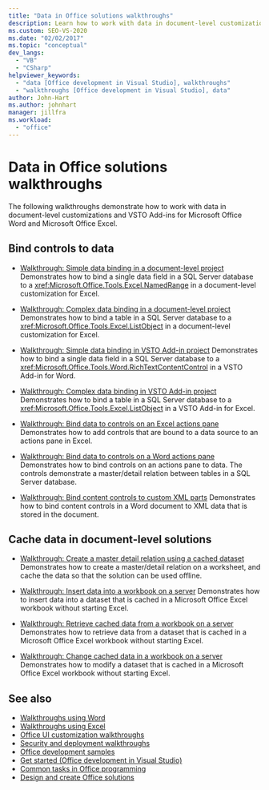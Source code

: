 ```yaml
---
title: "Data in Office solutions walkthroughs"
description: Learn how to work with data in document-level customizations and VSTO Add-ins for Microsoft Word and Microsoft Excel.
ms.custom: SEO-VS-2020
ms.date: "02/02/2017"
ms.topic: "conceptual"
dev_langs:
  - "VB"
  - "CSharp"
helpviewer_keywords:
  - "data [Office development in Visual Studio], walkthroughs"
  - "walkthroughs [Office development in Visual Studio], data"
author: John-Hart
ms.author: johnhart
manager: jillfra
ms.workload:
  - "office"
---
```

# Data in Office solutions walkthroughs
  The following walkthroughs demonstrate how to work with data in document-level customizations and VSTO Add-ins for Microsoft Office Word and Microsoft Office Excel.

## Bind controls to data
- [Walkthrough: Simple data binding in a document-level project](../vsto/walkthrough-simple-data-binding-in-a-document-level-project.md)
 Demonstrates how to bind a single data field in a SQL Server database to a <xref:Microsoft.Office.Tools.Excel.NamedRange> in a document-level customization for Excel.

- [Walkthrough: Complex data binding in a document-level project](../vsto/walkthrough-complex-data-binding-in-a-document-level-project.md)
 Demonstrates how to bind a table in a SQL Server database to a <xref:Microsoft.Office.Tools.Excel.ListObject> in a document-level customization for Excel.

- [Walkthrough: Simple data binding in VSTO Add-in project](../vsto/walkthrough-simple-data-binding-in-vsto-add-in-project.md)
 Demonstrates how to bind a single data field in a SQL Server database to a <xref:Microsoft.Office.Tools.Word.RichTextContentControl> in a VSTO Add-in for Word.

- [Walkthrough: Complex data binding in VSTO Add-in project](../vsto/walkthrough-complex-data-binding-in-vsto-add-in-project.md)
 Demonstrates how to bind a table in a SQL Server database to a <xref:Microsoft.Office.Tools.Excel.ListObject> in a VSTO Add-in for Excel.

- [Walkthrough: Bind data to controls on an Excel actions pane](../vsto/walkthrough-binding-data-to-controls-on-an-excel-actions-pane.md)
 Demonstrates how to add controls that are bound to a data source to an actions pane in Excel.

- [Walkthrough: Bind data to controls on a Word actions pane](../vsto/walkthrough-binding-data-to-controls-on-a-word-actions-pane.md)
 Demonstrates how to bind controls on an actions pane to data. The controls demonstrate a master/detail relation between tables in a SQL Server database.

- [Walkthrough: Bind content controls to custom XML parts](../vsto/walkthrough-binding-content-controls-to-custom-xml-parts.md)
 Demonstrates how to bind content controls in a Word document to XML data that is stored in the document.

## Cache data in document-level solutions
- [Walkthrough: Create a master detail relation using a cached dataset](../vsto/walkthrough-creating-a-master-detail-relation-using-a-cached-dataset.md)
 Demonstrates how to create a master/detail relation on a worksheet, and cache the data so that the solution can be used offline.

- [Walkthrough: Insert data into a workbook on a server](../vsto/walkthrough-inserting-data-into-a-workbook-on-a-server.md)
 Demonstrates how to insert data into a dataset that is cached in a Microsoft Office Excel workbook without starting Excel.

- [Walkthrough: Retrieve cached data from a workbook on a server](../vsto/walkthrough-retrieving-cached-data-from-a-workbook-on-a-server.md)
 Demonstrates how to retrieve data from a dataset that is cached in a Microsoft Office Excel workbook without starting Excel.

- [Walkthrough: Change cached data in a workbook on a server](../vsto/walkthrough-changing-cached-data-in-a-workbook-on-a-server.md)
 Demonstrates how to modify a dataset that is cached in a Microsoft Office Excel workbook without starting Excel.

## See also
- [Walkthroughs using Word](../vsto/walkthroughs-using-word.md)
- [Walkthroughs using Excel](../vsto/walkthroughs-using-excel.md)
- [Office UI customization walkthroughs](../vsto/office-ui-customization-walkthroughs.md)
- [Security and deployment walkthroughs](../vsto/security-and-deployment-walkthroughs.md)
- [Office development samples](../vsto/office-development-samples.md)
- [Get started &#40;Office development in Visual Studio&#41;](../vsto/getting-started-office-development-in-visual-studio.md)
- [Common tasks in Office programming](../vsto/common-tasks-in-office-programming.md)
- [Design and create Office solutions](../vsto/designing-and-creating-office-solutions.md)
